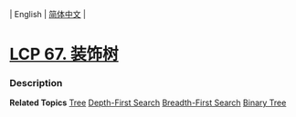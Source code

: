| English | [简体中文](README.md) |

# [LCP 67. 装饰树](https://leetcode.cn/problems/KnLfVT)
 ### Description

**Related Topics**  [Tree](https://leetcode.cn/tag/tree) [Depth-First Search](https://leetcode.cn/tag/depth-first-search) [Breadth-First Search](https://leetcode.cn/tag/breadth-first-search) [Binary Tree](https://leetcode.cn/tag/binary-tree) 